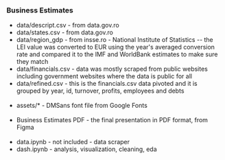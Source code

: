 ### Business Estimates

* data/descript.csv - from data.gov.ro
* data/states.csv - from data.gov.ro
* data/region_gdp - from insse.ro - National Institute of Statistics -- the LEI value was converted to EUR using the year's averaged conversion rate and compared it to the IMF and WorldBank estimates to make sure they match
* data/financials.csv - data was mostly scraped from public websites including government websites where the data is public for all
* data/refined.csv - this is the financials.csv data pivoted and it is grouped by year, id, turnover, profits, employees and debts
<br><br>
* assets/* - DMSans font file from Google Fonts
<br><br>
* Business Estimates PDF - the final presentation in PDF format, from Figma
<br><br>
* data.ipynb - not included - data scraper
* dash.ipynb - analysis, visualization, cleaning, eda


